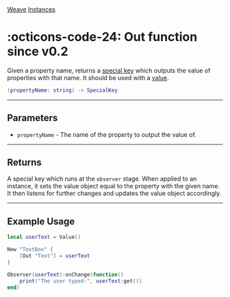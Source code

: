 <nav class="weavedoc-api-breadcrumbs">
	<a href="../..">Weave</a>
	<a href="..">Instances</a>
</nav>

<h1 class="weavedoc-api-header" markdown>
	<span class="weavedoc-api-icon" markdown>:octicons-code-24:</span>
	<span class="weavedoc-api-name">Out</span>
	<span class="weavedoc-api-pills">
		<span class="weavedoc-api-pill-type">function</span>
		<span class="weavedoc-api-pill-since">since v0.2</span>
	</span>
</h1>

Given a property name, returns a [special key](./specialkey.md) which outputs
the value of properties with that name. It should be used with a [value](../state/value.md).

```Lua
(propertyName: string) -> SpecialKey
```

---

## Parameters

- `propertyName` - The name of the property to output the value of.

---

## Returns

A special key which runs at the `observer` stage. When applied to an instance,
it sets the value object equal to the property with the given name. It then
listens for further changes and updates the value object accordingly.

---

## Example Usage

```Lua
local userText = Value()

New "TextBox" {
    [Out "Text"] = userText
}

Observer(userText):onChange(function()
    print("The user typed:", userText:get())
end)
```
